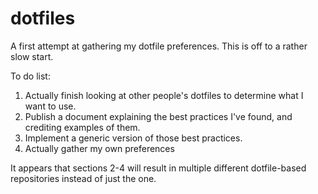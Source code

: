 dotfiles
========

A first attempt at gathering my dotfile preferences. This is off to a rather slow start.

To do list:
1. Actually finish looking at other people's dotfiles to determine what I want to use. 
2. Publish a document explaining the best practices I've found, and crediting examples of them.
3. Implement a generic version of those best practices.
4. Actually gather my own preferences

It appears that sections 2-4 will result in multiple different dotfile-based repositories instead of just the one.

